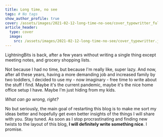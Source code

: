 ```yaml
---
title: Long time, no see
tags: # No tags
show_author_profile: true
cover: /assets/images/2021-02-12-long-time-no-see/cover_typewritter_full.jpg
article_header:
  type: cover
  image:
    src: /assets/images/2021-02-12-long-time-no-see/cover_typewritter.jpg
---
```


LightningBits is back, after a few years without writing a single thing except meeting notes, and grocery shopping lists. 

Not because I had no time, but because I'm really like, super lazy. And now, after all these years, having a more demanding job and increased family by two toddlers, I decided to use my - now imaginary - free time to write about the stuff I find. Maybe it's the current pandemic, maybe it's the nice home office setup I have. Maybe I'm just hiding from my kids.

<i>What can go wrong, right?</i>

No but seriously, the main goal of restarting this blog is to make me sort my ideas better and hopefully get even better insights of the things I will share with you. Stay tuned. As soon as I stop procrastinating and finding new twists to the layout of this blog, <b>I will definitely write something nice</b>. I promise.
